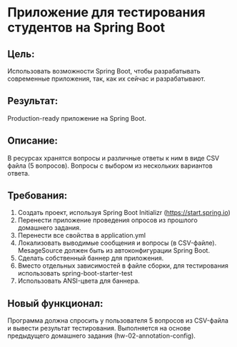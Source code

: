 # Приложение для тестирования студентов на Spring Boot

## Цель:
Использовать возможности Spring Boot, чтобы разрабатывать современные приложения, так, как их сейчас и разрабатывают.

## Результат:
Production-ready приложение на Spring Boot.

## Описание:
В ресурсах хранятся вопросы и различные ответы к ним в виде CSV файла (5 вопросов).
Вопросы с выбором из нескольких вариантов ответа.

## Требования:
1. Создать проект, используя Spring Boot Initializr (https://start.spring.io)
2. Перенести приложение проведения опросов из прошлого домашнего задания.
3. Перенести все свойства в application.yml
4. Локализовать выводимые сообщения и вопросы (в CSV-файле). MesageSource должен быть из автоконфигурации Spring Boot.
5. Сделать собственный баннер для приложения.
6. Вместо отдельных зависимостей в файле сборки, для тестирования использовать spring-boot-starter-test
7. Использовать ANSI-цвета для баннера.

## Новый функционал:
Программа должна спросить у пользователя 5 вопросов из CSV-файла и вывести результат тестирования.
Выполняется на основе предыдущего домашнего задания (hw-02-annotation-config).